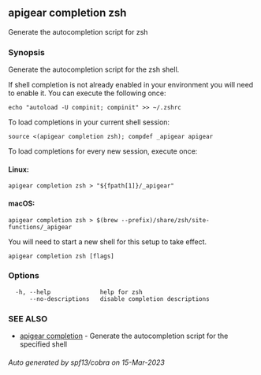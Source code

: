 ## apigear completion zsh

Generate the autocompletion script for zsh

### Synopsis

Generate the autocompletion script for the zsh shell.

If shell completion is not already enabled in your environment you will need
to enable it.  You can execute the following once:

	echo "autoload -U compinit; compinit" >> ~/.zshrc

To load completions in your current shell session:

	source <(apigear completion zsh); compdef _apigear apigear

To load completions for every new session, execute once:

#### Linux:

	apigear completion zsh > "${fpath[1]}/_apigear"

#### macOS:

	apigear completion zsh > $(brew --prefix)/share/zsh/site-functions/_apigear

You will need to start a new shell for this setup to take effect.


```
apigear completion zsh [flags]
```

### Options

```
  -h, --help              help for zsh
      --no-descriptions   disable completion descriptions
```

### SEE ALSO

* [apigear completion](apigear_completion.md)	 - Generate the autocompletion script for the specified shell

###### Auto generated by spf13/cobra on 15-Mar-2023
